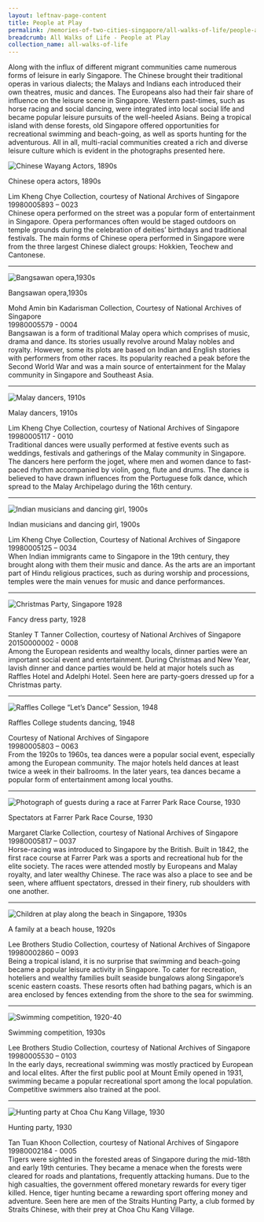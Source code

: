 ```yaml
---
layout: leftnav-page-content
title: People at Play
permalink: /memories-of-two-cities-singapore/all-walks-of-life/people-at-play/
breadcrumb: All Walks of Life - People at Play
collection_name: all-walks-of-life
---
```

Along with the influx of different migrant communities came numerous forms of leisure in early Singapore. The Chinese brought their traditional operas in various dialects; the Malays and Indians each introduced their own theatres, music and dances. The Europeans also had their fair share of influence on the leisure scene in Singapore. Western past-times, such as horse racing and social dancing, were integrated into local social life and became popular leisure pursuits of the well-heeled Asians. Being a tropical island with dense forests, old Singapore offered opportunities for recreational swimming and beach-going, as well as sports hunting for the adventurous. All in all, multi-racial communities created a rich and diverse leisure culture which is evident in the photographs presented here.
<p></p>
<p></p>

![Chinese Wayang Actors, 1890s](/images/all-walks-of-life/Sub2-1-chinese-opera-actors.jpg)
<div class="custom-caption">
<div><p>Chinese opera actors, 1890s</p></div>
<div>Lim Kheng Chye Collection, courtesy of National Archives of Singapore</div>
<div>19980005893 – 0023</div>
</div>
Chinese opera performed on the street was a popular form of entertainment in Singapore. Opera performances often would be staged outdoors on temple grounds during the celebration of deities’ birthdays and traditional festivals. The main forms of Chinese opera performed in Singapore were from the three largest Chinese dialect groups: Hokkien, Teochew and Cantonese. 
<p></p>
<p></p>
<hr>

![Bangsawan opera,1930s](/images/all-walks-of-life/Sub2-2-bangsawan-opera-rz.jpg)
<div class="custom-caption">
<div><p>Bangsawan opera,1930s</p></div>
<div>Mohd Amin bin Kadarisman Collection, Courtesy of National Archives of Singapore</div>
<div>19980005579 - 0004</div>
</div>
Bangsawan is a form of traditional Malay opera which comprises of music, drama and dance. Its stories usually revolve around Malay nobles and royalty. However, some its plots are based on Indian and English stories with performers from other races. Its popularity reached a peak before the Second World War and was a main source of entertainment for the Malay community in Singapore and Southeast Asia.
<p></p>
<p></p>
<hr>

![Malay dancers, 1910s](/images/all-walks-of-life/sub2-3-malay-dancers-rz.jpg)
<div class="custom-caption">
<div><p>Malay dancers, 1910s</p></div>
<div>Lim Kheng Chye Collection, courtesy of National Archives of Singapore</div>
<div>19980005117 - 0010</div>
</div>
Traditional dances were usually performed at festive events such as weddings, festivals and gatherings of the Malay community in Singapore. The dancers here perform the joget, where men and women dance to fast-paced rhythm accompanied by violin, gong, flute and drums. The dance is believed to have drawn influences from the Portuguese folk dance, which spread to the Malay Archipelago during the 16th century.
<p></p>
<p></p>
<hr>

![Indian musicians and dancing girl, 1900s](/images/all-walks-of-life/Sub2-4-indian-musicians-and-dancing-girl-cr.jpg)
<div class="custom-caption">
<div><p>Indian musicians and dancing girl, 1900s</p></div>
<div>Lim Kheng Chye Collection, Courtesy of National Archives of Singapore</div>
<div>19980005125 – 0034</div>
</div>
When Indian immigrants came to Singapore in the 19th century, they brought along with them their music and dance. As the arts are an important part of Hindu religious practices, such as during worship and processions, temples were the main venues for music and dance performances.
<p></p>
<p></p>
<hr>

![Christmas Party, Singapore 1928 ](/images/all-walks-of-life/Sub2-5-fancy-dress-party.jpg)
<div class="custom-caption">
<div><p>Fancy dress party, 1928</p></div>
<div>Stanley T Tanner Collection, courtesy of National Archives of Singapore</div>
<div>20150000002 - 0008</div>
</div>
Among the European residents and wealthy locals, dinner parties were an important social event and entertainment. During Christmas and New Year, lavish dinner and dance parties would be held at major hotels such as Raffles Hotel and Adelphi Hotel. Seen here are party-goers dressed up for a Christmas party.
<p></p>
<p></p>
<hr>

![Raffles College “Let’s Dance” Session, 1948](/images/all-walks-of-life/Sub2-6-raffles-college-students-dancing.jpg)
<div class="custom-caption">
<div><p>Raffles College students dancing, 1948</p></div>
<div>Courtesy of National Archives of Singapore</div>
<div>19980005803 – 0063</div>
</div>
From the 1920s to 1960s, tea dances were a popular social event, especially among the European community. The major hotels held dances at least twice a week in their ballrooms. In the later years, tea dances became a popular form of entertainment among local youths.
<p></p>
<p></p>
<hr>

![Photograph of guests during a race at Farrer Park Race Course, 1930](/images/all-walks-of-life/Sub2-7-spectators-at-farrer-park-race-course-cr.jpg)
<div class="custom-caption">
<div><p>Spectators at Farrer Park Race Course, 1930</p></div>
<div>Margaret Clarke Collection, courtesy of National Archives of Singapore</div>
<div>19980005817 – 0037</div>
</div>
Horse-racing was introduced to Singapore by the British. Built in 1842, the first race course at Farrer Park was a sports and recreational hub for the elite society. The races were attended mostly by Europeans and Malay royalty, and later wealthy Chinese. The race was also a place to see and be seen, where affluent spectators, dressed in their finery, rub shoulders with one another. 
<p></p>
<p></p>
<hr>

![Children at play along the beach in Singapore, 1930s](/images/all-walks-of-life/Sub2-8-a-family-at-a-beach-house-cr.jpg)
<div class="custom-caption">
<div><p>A family at a beach house, 1920s</p></div>
<div>Lee Brothers Studio Collection, courtesy of National Archives of Singapore</div>
<div>19980002860 – 0093</div>
</div>
Being a tropical island, it is no surprise that swimming and beach-going became a popular leisure activity in Singapore. To cater for recreation, hoteliers and wealthy families built seaside bungalows along Singapore’s scenic eastern coasts. These resorts often had bathing pagars, which is an area enclosed by fences extending from the shore to the sea for swimming.
<p></p>
<p></p>
<hr>

![Swimming competition, 1920-40](/images/all-walks-of-life/Sub2-9-swimming-competition.jpg)
<div class="custom-caption">
<div><p>Swimming competition, 1930s</p></div>
<div>Lee Brothers Studio Collection, courtesy of National Archives of Singapore</div>
<div>19980005530 – 0103</div>
</div>
In the early days, recreational swimming was mostly practiced by European and local elites. After the first public pool at Mount Emily opened in 1931, swimming became a popular recreational sport among the local population. Competitive swimmers also trained at the pool.
<p></p>
<p></p>
<hr>

![Hunting party at Choa Chu Kang Village, 1930](/images/all-walks-of-life/Sub2-10-hunting-party-rz.jpg)
<div class="custom-caption">
<div><p>Hunting party, 1930</p></div>
<div>Tan Tuan Khoon Collection, courtesy of National Archives of Singapore</div>
<div>19980002184 - 0005</div>
</div>
Tigers were sighted in the forested areas of Singapore during the mid-18th and early 19th centuries. They became a menace when the forests were cleared for roads and plantations, frequently attacking humans. Due to the high casualties, the government offered monetary rewards for every tiger killed. Hence, tiger hunting became a rewarding sport offering money and adventure. Seen here are men of the Straits Hunting Party, a club formed by Straits Chinese, with their prey at Choa Chu Kang Village.
<p></p>
<p></p>

